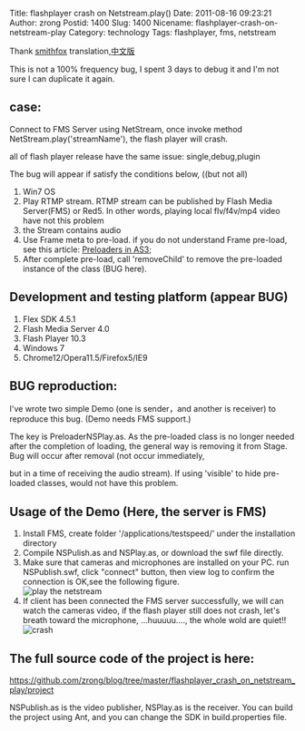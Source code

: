 Title: flashplayer crash on Netstream.play()
Date: 2011-08-16 09:23:21
Author: zrong
Postid: 1400
Slug: 1400
Nicename: flashplayer-crash-on-netstream-play
Category: technology
Tags: flashplayer, fms, netstream

Thank [smithfox](http://smithfox.com/)
translation,[中文版](http://zengrong.net/post/1390.htm "FlashPlayer在执行NetStream.play的时候崩溃的解决办法")

This is not a 100% frequency bug, I spent 3 days to debug it and I'm not
sure I can duplicate it again.

case:
-----

Connect to FMS Server using NetStream, once invoke method
NetStream.play('streamName'), the flash player will crash.

all of flash player release have the same issue: single,debug,plugin

The bug will appear if satisfy the conditions below, ((but not all)

1.  Win7 OS
2.  Play RTMP stream. RTMP stream can be published by Flash Media
    Server(FMS) or Red5. In other words, playing local flv/f4v/mp4 video
    have not this problem
3.  the Stream contains audio
4.  Use Frame meta to pre-load. if you do not understand Frame pre-load,
    see this article: [Preloaders in
    AS3](http://www.bit-101.com/blog/?p=946);
5.  After complete pre-load, call 'removeChild' to remove the pre-loaded
    instance of the class (BUG here).

Development and testing platform (appear BUG)
---------------------------------------------

1.  Flex SDK 4.5.1
2.  Flash Media Server 4.0
3.  Flash Player 10.3
4.  Windows 7
5.  Chrome12/Opera11.5/Firefox5/IE9

<!--more-->

BUG reproduction:
-----------------

I've wrote two simple Demo (one is sender，and another is receiver) to
reproduce this bug. (Demo needs FMS support.)

The key is PreloaderNSPlay.as. As the pre-loaded class is no longer
needed after the completion of loading, the general way is removing it
from Stage. Bug will occur after removal (not occur immediately,

but in a time of receiving the audio stream). If using 'visible' to hide
pre-loaded classes, would not have this problem.

Usage of the Demo (Here, the server is FMS)
-------------------------------------------

1.  Install FMS, create folder '/applications/testspeed/' under the
    installation directory
2.  Compile NSPulish.as and NSPlay.as, or download the swf file
    directly.
3.  Make sure that cameras and microphones are installed on your PC. run
    NSPublish.swf, click "connect" button, then view log to confirm the
    connection is OK,see the following figure.  
    ![play the netstream](/wp-content/uploads/2011/07/nspub.png)
4.  If client has been connected the FMS server successfully, we will
    can watch the cameras video, if the flash player still does not
    crash, let's breath toward the microphone, ...huuuuu...., the whole
    wold are quiet!!  
    ![crash](http://zengrong.net/wp-content/uploads/2011/07/nsplay.png)

The full source code of the project is here:
--------------------------------------------

<https://github.com/zrong/blog/tree/master/flashplayer_crash_on_netstream_play/project>

NSPublish.as is the video publisher, NSPlay.as is the receiver. You can
build the project using Ant, and you can change the SDK in
build.properties file.

